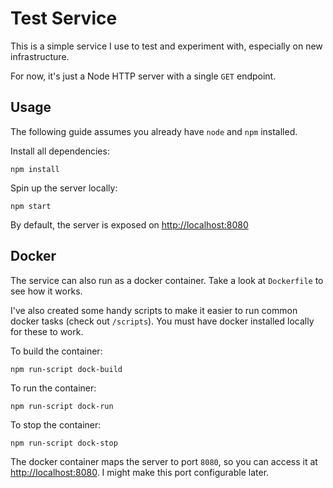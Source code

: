 Test Service
============

This is a simple service I use to test and experiment with, especially on new infrastructure.

For now, it's just a Node HTTP server with a single `GET` endpoint.

Usage
-----

The following guide assumes you already have `node` and `npm` installed.

Install all dependencies:

```
npm install
```

Spin up the server locally:

```
npm start
```

By default, the server is exposed on [http://localhost:8080](http://localhost:8080)

Docker
------

The service can also run as a docker container. Take a look at `Dockerfile` to see how it works.

I've also created some handy scripts to make it easier to run common docker tasks (check out `/scripts`). You must have docker installed locally for these to work.

To build the container:

```
npm run-script dock-build
```

To run the container:

```
npm run-script dock-run
```

To stop the container:

```
npm run-script dock-stop
```

The docker container maps the server to port `8080`, so you can access it at [http://localhost:8080](http://localhost:8080). I might make this port configurable later.
